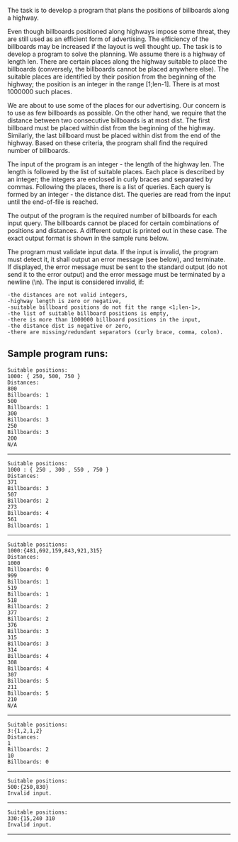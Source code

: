 The task is to develop a program that plans the positions of billboards along a highway.

Even though billboards positioned along highways impose some threat, they are still used as an efficient form of advertising. The efficiency of the billboards may be increased if the layout is well thought up. The task is to develop a program to solve the planning. We assume there is a highway of length len. There are certain places along the highway suitable to place the billboards (conversely, the billboards cannot be placed anywhere else). The suitable places are identified by their position from the beginning of the highway; the position is an integer in the range [1;len-1]. There is at most 1000000 such places.

We are about to use some of the places for our advertising. Our concern is to use as few billboards as possible. On the other hand, we require that the distance between two consecutive billboards is at most dist. The first billboard must be placed within dist from the beginning of the highway. Similarly, the last billboard must be placed within dist from the end of the highway. Based on these criteria, the program shall find the required number of billboards.

The input of the program is an integer - the length of the highway len. The length is followed by the list of suitable places. Each place is described by an integer; the integers are enclosed in curly braces and separated by commas. Following the places, there is a list of queries. Each query is formed by an integer - the distance dist. The queries are read from the input until the end-of-file is reached.

The output of the program is the required number of billboards for each input query. The billboards cannot be placed for certain combinations of positions and distances. A different output is printed out in these case. The exact output format is shown in the sample runs below.

The program must validate input data. If the input is invalid, the program must detect it, it shall output an error message (see below), and terminate. If displayed, the error message must be sent to the standard output (do not send it to the error output) and the error message must be terminated by a newline (\n). The input is considered invalid, if:

    -the distances are not valid integers,
    -highway length is zero or negative,
    -suitable billboard positions do not fit the range <1;len-1>,
    -the list of suitable billboard positions is empty,
    -there is more than 1000000 billboard positions in the input,
    -the distance dist is negative or zero,
    -there are missing/redundant separators (curly brace, comma, colon).

Sample program runs:
------------------------------------------------------------------------------------------------------------------
    Suitable positions:
    1000: { 250, 500, 750 }
    Distances:
    800
    Billboards: 1
    500
    Billboards: 1
    300
    Billboards: 3
    250
    Billboards: 3
    200
    N/A
------------------------------------------------------------------------------------------------------------------
    Suitable positions:
    1000 : { 250 , 300 , 550 , 750 }
    Distances:
    371
    Billboards: 3
    507
    Billboards: 2
    273
    Billboards: 4
    561
    Billboards: 1
------------------------------------------------------------------------------------------------------------------
    Suitable positions:
    1000:{481,692,159,843,921,315}
    Distances:
    1000
    Billboards: 0
    999
    Billboards: 1
    519
    Billboards: 1
    518
    Billboards: 2
    377
    Billboards: 2
    376
    Billboards: 3
    315
    Billboards: 3
    314
    Billboards: 4
    308
    Billboards: 4
    307
    Billboards: 5
    211
    Billboards: 5
    210
    N/A
------------------------------------------------------------------------------------------------------------------
    Suitable positions:
    3:{1,2,1,2}
    Distances:
    1
    Billboards: 2
    10
    Billboards: 0
------------------------------------------------------------------------------------------------------------------
    Suitable positions:
    500:{250,830}
    Invalid input.
------------------------------------------------------------------------------------------------------------------
    Suitable positions:
    330:{15,240 310
    Invalid input.
------------------------------------------------------------------------------------------------------------------